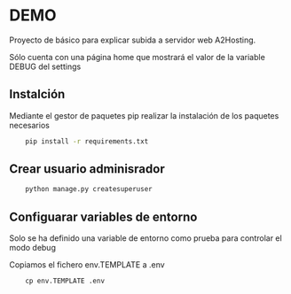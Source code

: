 

# DEMO

Proyecto de básico para explicar subida a servidor web A2Hosting.

Sólo cuenta con una página home que mostrará el valor de la variable DEBUG del settings


## Instalción

Mediante el gestor de paquetes pip realizar la instalación de los paquetes necesarios

```bash
    pip install -r requirements.txt
```

## Crear usuario adminisrador

```bash
    python manage.py createsuperuser
```

## Configuarar variables de entorno

Solo se ha definido una variable de entorno como prueba para controlar el modo debug

Copiamos el fichero env.TEMPLATE a .env

```
    cp env.TEMPLATE .env
```










